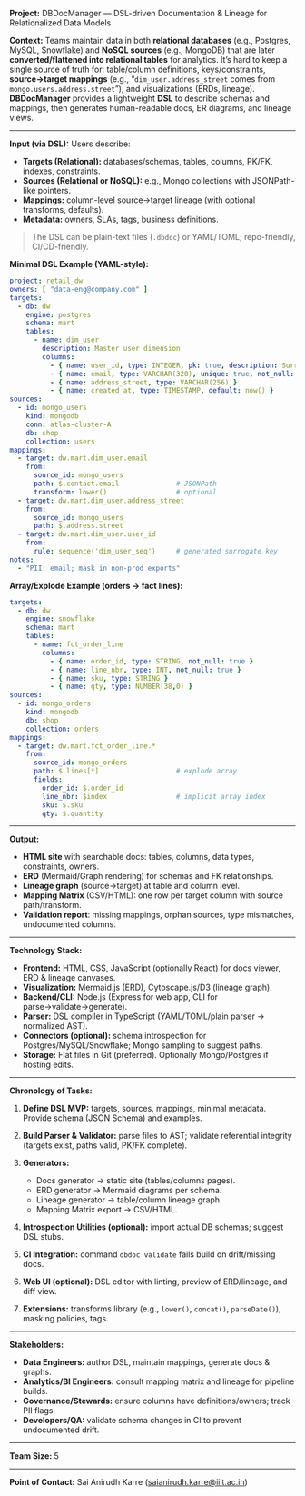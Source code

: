 **Project:** DBDocManager — DSL-driven Documentation & Lineage for Relationalized Data Models

**Context:**
Teams maintain data in both **relational databases** (e.g., Postgres, MySQL, Snowflake) and **NoSQL sources** (e.g., MongoDB) that are later **converted/flattened into relational tables** for analytics. It’s hard to keep a single source of truth for: table/column definitions, keys/constraints, **source→target mappings** (e.g., “`dim_user.address_street` comes from `mongo.users.address.street`”), and visualizations (ERDs, lineage).
**DBDocManager** provides a lightweight **DSL** to describe schemas and mappings, then generates human-readable docs, ER diagrams, and lineage views.

---

**Input (via DSL):**
Users describe:

* **Targets (Relational):** databases/schemas, tables, columns, PK/FK, indexes, constraints.
* **Sources (Relational or NoSQL):** e.g., Mongo collections with JSONPath-like pointers.
* **Mappings:** column-level source→target lineage (with optional transforms, defaults).
* **Metadata:** owners, SLAs, tags, business definitions.

> The DSL can be plain-text files (`.dbdoc`) or YAML/TOML; repo-friendly, CI/CD-friendly.

**Minimal DSL Example (YAML-style):**

```yaml
project: retail_dw
owners: [ "data-eng@company.com" ]
targets:
  - db: dw
    engine: postgres
    schema: mart
    tables:
      - name: dim_user
        description: Master user dimension
        columns:
          - { name: user_id, type: INTEGER, pk: true, description: Surrogate key }
          - { name: email, type: VARCHAR(320), unique: true, not_null: true }
          - { name: address_street, type: VARCHAR(256) }
          - { name: created_at, type: TIMESTAMP, default: now() }
sources:
  - id: mongo_users
    kind: mongodb
    conn: atlas-cluster-A
    db: shop
    collection: users
mappings:
  - target: dw.mart.dim_user.email
    from:
      source_id: mongo_users
      path: $.contact.email              # JSONPath
      transform: lower()                 # optional
  - target: dw.mart.dim_user.address_street
    from:
      source_id: mongo_users
      path: $.address.street
  - target: dw.mart.dim_user.user_id
    from:
      rule: sequence('dim_user_seq')     # generated surrogate key
notes:
  - "PII: email; mask in non-prod exports"
```

**Array/Explode Example (orders → fact lines):**

```yaml
targets:
  - db: dw
    engine: snowflake
    schema: mart
    tables:
      - name: fct_order_line
        columns:
          - { name: order_id, type: STRING, not_null: true }
          - { name: line_nbr, type: INT, not_null: true }
          - { name: sku, type: STRING }
          - { name: qty, type: NUMBER(38,0) }
sources:
  - id: mongo_orders
    kind: mongodb
    db: shop
    collection: orders
mappings:
  - target: dw.mart.fct_order_line.*
    from:
      source_id: mongo_orders
      path: $.lines[*]                   # explode array
      fields:
        order_id: $.order_id
        line_nbr: $index                 # implicit array index
        sku: $.sku
        qty: $.quantity
```

---

**Output:**

* **HTML site** with searchable docs: tables, columns, data types, constraints, owners.
* **ERD** (Mermaid/Graph rendering) for schemas and FK relationships.
* **Lineage graph** (source→target) at table and column level.
* **Mapping Matrix** (CSV/HTML): one row per target column with source path/transform.
* **Validation report**: missing mappings, orphan sources, type mismatches, undocumented columns.

---

**Technology Stack:**

* **Frontend:** HTML, CSS, JavaScript (optionally React) for docs viewer, ERD & lineage canvases.
* **Visualization:** Mermaid.js (ERD), Cytoscape.js/D3 (lineage graph).
* **Backend/CLI:** Node.js (Express for web app, CLI for parse→validate→generate).
* **Parser:** DSL compiler in TypeScript (YAML/TOML/plain parser → normalized AST).
* **Connectors (optional):** schema introspection for Postgres/MySQL/Snowflake; Mongo sampling to suggest paths.
* **Storage:** Flat files in Git (preferred). Optionally Mongo/Postgres if hosting edits.

---

**Chronology of Tasks:**

1. **Define DSL MVP:** targets, sources, mappings, minimal metadata. Provide schema (JSON Schema) and examples.
2. **Build Parser & Validator:** parse files to AST; validate referential integrity (targets exist, paths valid, PK/FK complete).
3. **Generators:**

   * Docs generator → static site (tables/columns pages).
   * ERD generator → Mermaid diagrams per schema.
   * Lineage generator → table/column lineage graph.
   * Mapping Matrix export → CSV/HTML.
4. **Introspection Utilities (optional):** import actual DB schemas; suggest DSL stubs.
5. **CI Integration:** command `dbdoc validate` fails build on drift/missing docs.
6. **Web UI (optional):** DSL editor with linting, preview of ERD/lineage, and diff view.
7. **Extensions:** transforms library (e.g., `lower()`, `concat()`, `parseDate()`), masking policies, tags.

---

**Stakeholders:**

* **Data Engineers:** author DSL, maintain mappings, generate docs & graphs.
* **Analytics/BI Engineers:** consult mapping matrix and lineage for pipeline builds.
* **Governance/Stewards:** ensure columns have definitions/owners; track PII flags.
* **Developers/QA:** validate schema changes in CI to prevent undocumented drift.

---

**Team Size:** 5

---
**Point of Contact:** Sai Anirudh Karre (saianirudh.karre@iiit.ac.in)
